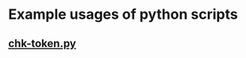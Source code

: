 # Example usages of python scripts

## [chk-token.py](https://github.com/ye-kyaw-thu/tools/blob/master/python/chk-token.py)
